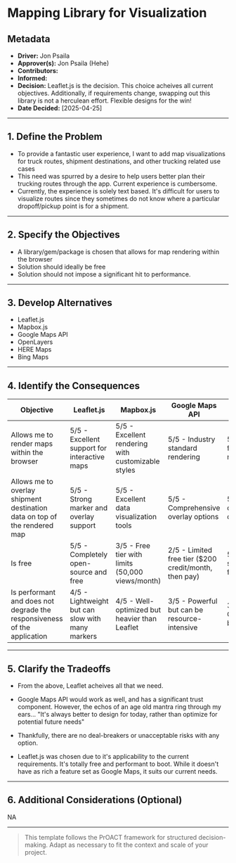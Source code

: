 # Mapping Library for Visualization

## Metadata

- **Driver:** Jon Psaila
- **Approver(s):** Jon Psaila (Hehe)
- **Contributors:**
- **Informed:**
- **Decision:** Leaflet.js is the decision. This choice acheives all current objectives. Additionally, if requirements change, swapping out this library is not a herculean effort. Flexible designs for the win!
- **Date Decided:** [2025-04-25]

---

## 1. Define the Problem

- To provide a fantastic user experience, I want to add map visualizations for truck routes, shipment destinations, and other trucking related use cases
- This need was spurred by a desire to help users better plan their trucking routes through the app. Current experience is cumbersome.
- Currently, the experience is solely text based. It's difficult for users to visualize routes since they sometimes do not know where a particular dropoff/pickup point is for a shipment.

---

## 2. Specify the Objectives

- A library/gem/package is chosen that allows for map rendering within the browser
- Solution should ideally be free
- Solution should not impose a significant hit to performance.

---

## 3. Develop Alternatives

- Leaflet.js
- Mapbox.js
- Google Maps API
- OpenLayers
- HERE Maps
- Bing Maps

---

## 4. Identify the Consequences

| Objective                                                                 | Leaflet.js                                       | Mapbox.js                                          | Google Maps API                                       | OpenLayers                           | HERE Maps                        | Bing Maps                             |
| ------------------------------------------------------------------------- | ------------------------------------------------ | -------------------------------------------------- | ----------------------------------------------------- | ------------------------------------ | -------------------------------- | ------------------------------------- |
| Allows me to render maps within the browser                               | 5/5 - Excellent support for interactive maps     | 5/5 - Excellent rendering with customizable styles | 5/5 - Industry standard rendering                     | 5/5 - Full-featured map rendering    | 4/5 - Good rendering options     | 4/5 - Good rendering capabilities     |
| Allows me to overlay shipment destination data on top of the rendered map | 5/5 - Strong marker and overlay support          | 5/5 - Excellent data visualization tools           | 5/5 - Comprehensive overlay options                   | 5/5 - Extensive overlay capabilities | 4/5 - Good overlay functionality | 4/5 - Good marker and overlay support |
| Is free                                                                   | 5/5 - Completely open-source and free            | 3/5 - Free tier with limits (50,000 views/month)   | 2/5 - Limited free tier ($200 credit/month, then pay) | 5/5 - Open-source and free           | 3/5 - Free tier with limits      | 2/5 - Limited free tier               |
| Is performant and does not degrade the responsiveness of the application  | 4/5 - Lightweight but can slow with many markers | 4/5 - Well-optimized but heavier than Leaflet      | 3/5 - Powerful but can be resource-intensive          | 3/5 - Comprehensive but heavier      | 4/5 - Well-optimized             | 3/5 - Moderately performant           |

---

## 5. Clarify the Tradeoffs

- From the above, Leaflet acheives all that we need.
- Google Maps API would work as well, and has a significant trust component. However, the echos of an age old mantra ring through my ears... "It's always better to design for today, rather than optimize for potential future needs"
- Thankfully, there are no deal-breakers or unacceptable risks with any option.

- Leaflet.js was chosen due to it's applicability to the current requirements. It's totally free and performant to boot. While it doesn't have as rich a feature set as Google Maps, it suits our current needs.

---

## 6. Additional Considerations (Optional)

NA

---

> This template follows the PrOACT framework for structured decision-making. Adapt as necessary to fit the context and scale of your project.
